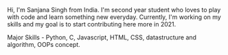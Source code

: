 Hi, I'm Sanjana Singh from India. I'm second year student who loves to play with code and learn something new everyday.
Currently, I'm working on my skills and my goal is to start contributing here more in 2021.

Major Skills - Python, C, Javascript, HTML, CSS, datastructure and algorithm, OOPs concept.

<!--
**Sanjana543/Sanjana543** is a ✨ _special_ ✨ repository because its `README.md` (this file) appears on your GitHub profile.

Here are some ideas to get you started:

- 🔭 I’m currently working on ...
- 🌱 I’m currently learning ...
- 👯 I’m looking to collaborate on ...
- 🤔 I’m looking for help with ...
- 💬 Ask me about ...
- 📫 How to reach me: ...
- 😄 Pronouns: ...
- ⚡ Fun fact: ...
-->
